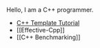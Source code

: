 Hello, I am a C++ programmer.

- [C++ Template Tutorial](https://github.com/wuye9036/CppTemplateTutorial)
- [[Effective-Cpp]]
- [[C++ Benchmarking]]
